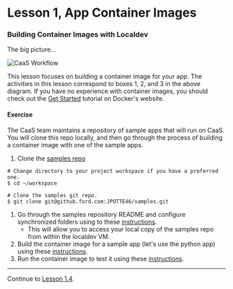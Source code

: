 # Lesson 1, App Container Images

### Building Container Images with Localdev

The big picture...

![CaaS Workflow](https://github.ford.com/Containers/localdev/blob/master/docs/images/CaaS-LocalDev.png)

This lesson focuses on building a container image for your app. The activities in this lesson correspond to boxes 1, 2, and 3 in the above diagram. If you have no experience with container images, you should check out the [Get Started](https://docs.docker.com/get-started/) tutorial on Docker's website.

#### Exercise

The CaaS team maintains a repository of sample apps that will run on CaaS. You will clone this repo locally, and then go through the process of building a container image with one of the sample apps.

1. Clone the [samples repo](https://github.ford.com/JPOTTE46/samples) 
```
# Change directory to your project workspace if you have a preferred one.
$ cd ~/workspace

# Clone the samples git repo.
$ git clone git@github.ford.com:JPOTTE46/samples.git

``` 


1. Go through the samples repository README and configure synchronized folders using to these [instructions](https://github.ford.com/JPOTTE46/samples#configure-synchronized-folders).
   - This will allow you to access your local copy of the samples repo from within the localdev VM.
1. Build the container image for a sample app (let's use the python app) using these [instructions](https://github.ford.com/JPOTTE46/samples#building-the-container-image).
1. Run the container image to test it using these [instructions](https://github.ford.com/JPOTTE46/samples#running-the-container-image-locally-to-test).

---  

Continue to [Lesson 1.4](./lesson1.4.md).
